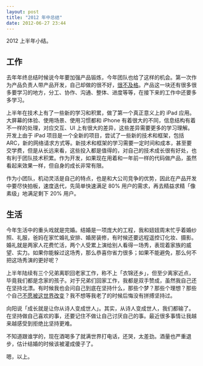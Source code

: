 ```yaml
---
layout: post
title: "2012 年中总结"
date: 2012-06-27 23:44
---
```


2012 上半年小结。

## 工作

去年年终总结时候说今年要加强产品锻炼，今年团队也给了这样的机会。第一次作为产品负责人带产品开发，自己却做的很不好，[很不及格][1]。产品这一块还有很多很多要学习的地方，分工、协作、沟通、整体、进度等等，在接下来的工作中还要多多学习。

上半年在技术上有了一些新的学习和积累，做了第一个真正意义上的 iPad 应用。大屏幕的体验、使用场景、使用习惯都和 iPhone 有着很大的不同，信息结构有着不一样的处理，对应交互、UI 上有很大的差异，这些差异需要更多的学习理解。开发上由于 iPad 项目是一个全新的项目，尝试了一些新的技术和框架，包括 ARC，新的网络请求方式等。新技术和框架的学习需要一定时间和成本，甚至要交学费，但是从长远来看，这些投入都是值得的，对自己的技术成长很有好处，也有利于团队技术积累。作为开发，如果现在用着和一年前一样的代码做产品，虽然看起来效果一样，但自身的成长非常有限。

作为小团队，机动灵活是自己的特点，也是和大公司竞争的优势，因此在产品开发中要尽快拍板，速度迭代，先简单快速满足 80% 用户的需求，再去精益求精「像素级」地满足剩下 20% 用户。

## 生活

今年生活中的重头戏就是完婚。结婚是一项庞大的工程，我和妞妞周末忙乎着婚纱照、礼服，爸妈在家忙婚礼安排、婚房装修，有时候还要远程遥控订化妆、摄影。婚礼就是两家人花费忙活，两个人受累上演给别人看得一场秀，表现着家族的威望、实力。如果你能躲过这场秀，那么恭喜你省力很多；如果不能避免，那么何不把这场秀演的更好呢？

上半年陆续有三个兄弟离职回老家工作，称不上「衣锦还乡」，但至少离家近点，毕竟我们都是念家的孩子。对于兄弟们回家工作，我都是双手赞成，虽然我自己还在坚持北漂。有时候我也会问自己到底在坚持什么，那些个梦？那些个理想？那些个自己[不愿被这世界改变][2]？我不想等我老了的时候后悔没有拼搏坚持过。

向阳说「成长就是让你从诗人变成世人」。其实，从诗人变成世人，我们都输了。在坚持做自己喜欢的事，还要记住不做让自己讨厌自己的事。最近很多事情让我越来越感受到拒绝比坚持更难。

不知道跟谁学的，现在酒喝多了就满世界打电话，还哭，太差劲。酒量也严重退步，估计结婚的时候该被灌成傻子了。

嗯，以上。

[1]:https://fann.im/blog/2012/03/05/my-first-product-summary-failed/
[2]:https://fann.im/blog/2011/06/11/change-or-be-changed/


